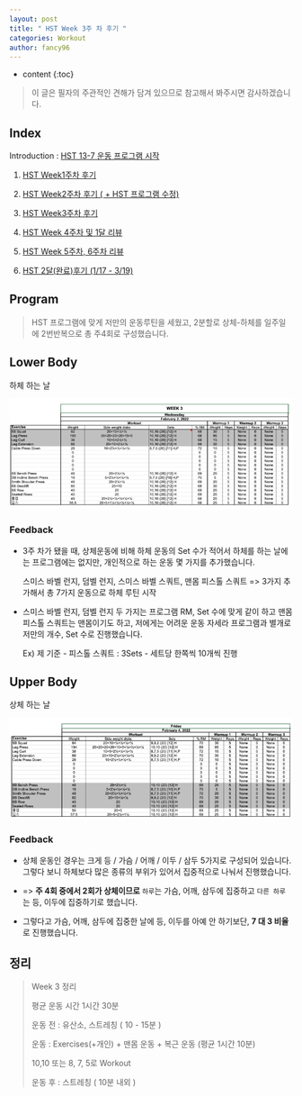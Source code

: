 ```yaml
---
layout: post
title: " HST Week 3주 차 후기 "
categories: Workout
author: fancy96
---
```

* content
{:toc}


> 이 글은 필자의 주관적인 견해가 담겨 있으므로 참고해서 봐주시면 감사하겠습니다.

## Index

Introduction : [HST 13-7 운동 프로그램 시작]()

1. [HST Week1주차 후기]()

2. [HST Week2주차 후기 ( + HST 프로그램 수정)]()

3. [HST Week3주차 후기]()

4. [HST Week 4주차 및 1달 리뷰]()

5. [HST Week 5주차, 6주차 리뷰]()

6. [HST 2달(완료)후기 (1/17 - 3/19)]()

## Program

> HST 프로그램에 맞게 저만의 운동루틴을 세웠고, 2분할로 상체-하체를 일주일에 2번반복으로 총 주4회로 구성했습니다.

## Lower Body

하체 하는 날

![](/assets/img/workout/hst_week3_1.png)

### Feedback

* 3주 차가 됐을 때, 상체운동에 비해 하체 운동의 Set 수가 적어서 하체를 하는 날에는 프로그램에는 없지만, 개인적으로 하는 운동 몇 가지를 추가했습니다. 

  스미스 바벨 런지, 덤벨 런지, 스미스 바벨 스쿼트, 맨몸 피스톨 스쿼트 => 3가지 추가해서 총 7가지 운동으로 하체 루틴 시작

* 스미스 바벨 런지, 덤벨 런지 두 가지는 프로그램 RM, Set 수에 맞게 같이 하고 맨몸 피스톨 스쿼트는 맨몸이기도 하고, 저에게는 어려운 운동 자세라 프로그램과 별개로 저만의 개수, Set 수로 진행했습니다.

  Ex) 제 기준 - 피스톨 스쿼트 : 3Sets - 세트당 한쪽씩 10개씩 진행

## Upper Body

상체 하는 날

![](/assets/img/workout/hst_week3_2.png)

### Feedback

* 상체 운동인 경우는 크게 등 / 가슴 / 어깨 / 이두 / 삼두 5가지로 구성되어 있습니다. 그렇다 보니 하체보다 많은 종류의 부위가 있어서 집중적으로 나눠서 진행했습니다.

* => **주 4회 중에서 2회가 상체이므로** `하루`는 가슴, 어깨, 삼두에 집중하고 `다른 하루`는 등, 이두에 집중하기로 했습니다.

* 그렇다고 가슴, 어깨, 삼두에 집중한 날에 등, 이두를 아예 안 하기보단, **7 대 3 비율**로 진행했습니다.

## 정리

> Week 3 정리
>
> 평균 운동 시간 1시간 30분
>
> 운동 전 : 유산소, 스트레칭 ( 10 - 15분 )
>
> 운동 : Exercises(+개인) + 맨몸 운동 + 복근 운동 (평균 1시간 10분)
>
> 10,10 또는 8, 7, 5로 Workout
>
> 운동 후 : 스트레칭 ( 10분 내외 )